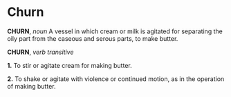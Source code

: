 # Churn

**CHURN**, _noun_ A vessel in which cream or milk is agitated for separating the oily part from the caseous and serous parts, to make butter.

**CHURN**, _verb transitive_

**1.** To stir or agitate cream for making butter.

**2.** To shake or agitate with violence or continued motion, as in the operation of making butter.